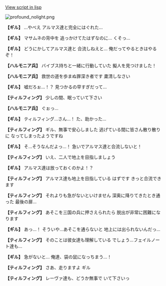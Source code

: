 [View script in lisp](../scripts/101201033.txt)

![profound_nolight.png](../images/backgrounds/profound_nolight.png)

**【ギル】**
…やべえ
アルマス達と完全にはぐれた…

**【ギル】**
マサムネの背中を
追っかけてたはずなのに…
くそっ…

**【ギル】**
どうにかしてアルマス達と
合流しねえと…
俺だってやるときはやるぞ！

**【ハルモニア兵】**
バイブス持ちと一緒に行動していた
擬人を見つけました！

**【ハルモニア兵】**
救世の道を歩まぬ罪深き者です
粛清しなさい

**【ギル】**
嘘だろぉ…！？
見つかるの早すぎだって…

**【ティルフィング】**
少しの間、眠っていて下さい

**【ハルモニア兵】**
ぐぉっ…

**【ギル】**
ティルフィング…さん…！
た、助かった…

**【ティルフィング】**
ギル、無事で安心しました
逃げている間に皆さん散り散りに
なってしまったようですね

**【ギル】**
そ…そうなんだよっ…！
急いでアルマス達と合流しないと！

**【ティルフィング】**
いえ、二人で地上を目指しましょう

**【ギル】**
アルマス達は放っておくのかよ！？

**【ティルフィング】**
アルマス達も地上を目指している
はずです
きっと合流できます

**【ティルフィング】**
それよりも急がないといけません
深奥に降りてきたとき通った
最後の扉…

**【ティルフィング】**
あそこを三国の兵に押さえられたら
脱出が非常に困難になります

**【ギル】**
あっ…！
そういや…あそこを通らないと
地上には出られないんだっ…

**【ティルフィング】**
そのことは彼女達も理解している
でしょう…フェイルノート達も…

**【ギル】**
急がないと…
俺達、袋の鼠になっちまう…！

**【ティルフィング】**
さあ、走りますよ
ギル

**【ティルフィング】**
レーヴァ達も、どうか無事で
いて下さいっ